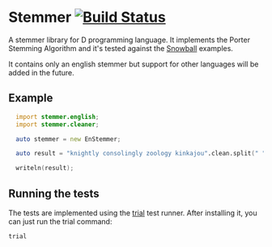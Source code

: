 # Stemmer [![Build Status](https://travis-ci.org/gedaiu/stemmer.svg?branch=master)](https://travis-ci.org/gedaiu/stemmer)


A stemmer library for D programming language. It implements the Porter Stemming Algorithm and it's tested against the
[Snowball](http://snowball.tartarus.org/algorithms/porter/stemmer.html) examples.

It contains only an english stemmer but support for other languages will be added  in the future.

## Example

```d
  import stemmer.english;
  import stemmer.cleaner;

  auto stemmer = new EnStemmer;

  auto result = "knightly consolingly zoology kinkajou".clean.split(" ").map!(a => stem.get(a)).array;

  writeln(result);
```

## Running the tests

The tests are implemented using the [trial](http://trial.szabobogdan.com/) test runner. After installing it, you can just run the trial command:

```d
trial
```